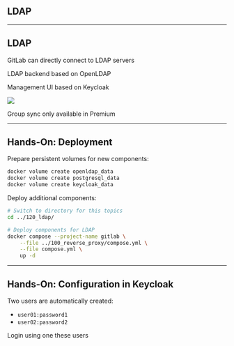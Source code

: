 <!-- .slide: id="gitlab_ldap" class="vertical-center" -->

<i class="fa-duotone fa-book fa-8x fa-duotone-colors" style="float: right; color: grey;"></i>

## LDAP

---

## LDAP

<i class="fa-duotone fa-book fa-4x fa-duotone-colors" style="float: right;"></i>

GitLab can directly connect to LDAP servers [<i class="fa-solid fa-arrow-up-right-from-square"></i>](https://docs.gitlab.com/ee/administration/auth/ldap/)

LDAP backend based on OpenLDAP [<i class="fa-solid fa-arrow-up-right-from-square"></i>](https://www.openldap.org/)

Management UI based on Keycloak [<i class="fa-solid fa-arrow-up-right-from-square"></i>](https://www.keycloak.org/)

![](150_gitlab/120_ldap/ldap.drawio.svg) <!-- .element: style="width: 90%;" -->

Group sync [<i class="fa-solid fa-arrow-up-right-from-square"></i>](https://docs.gitlab.com/ee/administration/auth/ldap/ldap_synchronization.html#group-sync) only available in Premium

---

## Hands-On: Deployment

<i class="fa-duotone fa-book fa-4x fa-duotone-colors" style="float: right;"></i>

Prepare persistent volumes for new components:

```bash
docker volume create openldap_data
docker volume create postgresql_data
docker volume create keycloak_data
```

Deploy additional components:

```bash
# Switch to directory for this topics
cd ../120_ldap/

# Deploy components for LDAP
docker compose --project-name gitlab \
    --file ../100_reverse_proxy/compose.yml \
    --file compose.yml \
    up -d
```

---

## Hands-On: Configuration in Keycloak

<i class="fa-duotone fa-book fa-4x fa-duotone-colors" style="float: right;"></i>

Two users are automatically created:

- `user01:password1`
- `user02:password2`

Login using one these users

